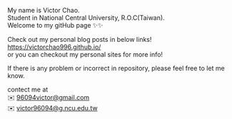 My name is Victor Chao.  
Student in National Central University, R.O.C(Taiwan).  
Welcome to my gitHub page ✨✨  

Check out my personal blog posts in below links!   
https://victorchao996.github.io/  
or you can checkout my personal sites for more info!  

If there is any problem or incorrect in repository, please feel free to let me know.

contect me at   
✉️ 96094victor@gmail.com  
✉️ victor96094@g.ncu.edu.tw  




<!---
VictorChao996/VictorChao996 is a ✨ special ✨ repository because its `README.md` (this file) appears on your GitHub profile.
You can click the Preview link to take a look at your changes.
--->
